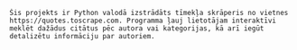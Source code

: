 	Šis projekts ir Python valodā izstrādāts tīmekļa skrāperis no vietnes https://quotes.toscrape.com. Programma ļauj lietotājam interaktīvi meklēt dažādus citātus pēc autora vai kategorijas, kā arī iegūt detalizētu informāciju par autoriem.
